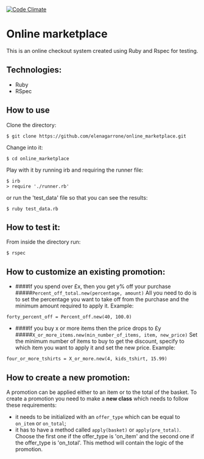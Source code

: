 [![Code Climate](https://codeclimate.com/github/elenagarrone/online_marketplace/badges/gpa.svg)](https://codeclimate.com/github/elenagarrone/online_marketplace)

Online marketplace
==================
This is an online checkout system created using Ruby and Rspec for testing.

Technologies:
------------
- Ruby
- RSpec

How to use
----------
Clone the directory:
```shell
$ git clone https://github.com/elenagarrone/online_marketplace.git
```
Change into it:
```shell
$ cd online_marketplace
```
Play with it by running irb and requiring the runner file:
```shell
$ irb
> require './runner.rb'
```
or run the 'test_data' file so that you can see the results:
```shell
$ ruby test_data.rb
```

How to test it:
--------------
From inside the directory run:
```shell
$ rspec
```

How to customize an existing promotion:
---------------------------------------
- ####If you spend over £x, then you get y% off your purchase
#####`Percent_off_total.new(percentage, amount)`
All you need to do is to set the percentage you want to take off from the purchase and the minimum amount required to apply it. Example:
```shell
forty_percent_off = Percent_off.new(40, 100.0)
```


- ####If you buy x or more items then the price drops to £y
#####`X_or_more_items.new(min_number_of_items, item, new_price)`
Set the minimum number of items to buy to get the discount, specify to which item you want to apply it and set the new price. Example:
```shell
four_or_more_tshirts = X_or_more.new(4, kids_tshirt, 15.99)
```

How to create a new promotion:
------------------------------
A promotion can be applied either to an item or to the total of the basket.
To create a promotion you need to make a <strong>new class</strong> which needs to follow these requirements:
- it needs to be initialized with an `offer_type` which can be equal to `on_item` or `on_total`;
- it has to have a method called `apply(basket)` or `apply(pre_total)`. Choose the first one if the offer_type is 'on_item' and the second one if the offer_type is 'on_total'.
This method will contain the logic of the promotion.
